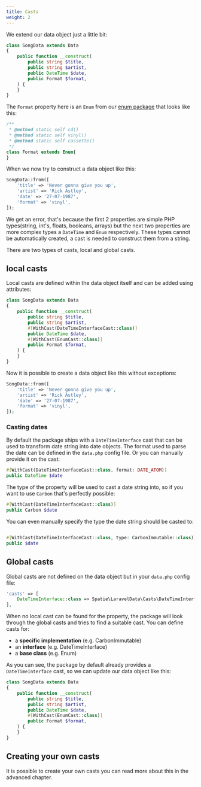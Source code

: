 ```yaml
---
title: Casts
weight: 2
---
```


We extend our data object just a little bit:

```php
class SongData extends Data
{
    public function __construct(
        public string $title,
        public string $artist,
        public DateTime $date,
        public Format $format,
    ) {
    }
}
```

The `Format` property here is an `Enum` from our [enum package](https://github.com/spatie/enum) that looks like this:

```php
/**
 * @method static self cd()
 * @method static self vinyl()
 * @method static self cassette()
 */
class Format extends Enum{
}
```

When we now try to construct a data object like this:

```php
SongData::from([
    'title' => 'Never gonna give you up',
    'artist' => 'Rick Astley',
    'date' => '27-07-1987',
    'format' => 'vinyl',
]);
```

We get an error, that's because the first 2 properties are simple PHP types(string, int's, floats, booleans, arrays) but the next two properties are more complex types a `DateTime` and `Enum` respectively. These types cannot be automatically created, a cast is needed to construct them from a string.

There are two types of casts, local and global casts. 

## local casts

Local casts are defined within the data object itself and can be added using attributes:

```php
class SongData extends Data
{
    public function __construct(
        public string $title,
        public string $artist,
        #[WithCast(DateTimeInterfaceCast::class)]
        public DateTime $date,
        #[WithCast(EnumCast::class)]
        public Format $format,
    ) {
    }
}
```

Now it is possible to create a data object like this without exceptions:

```php
SongData::from([
    'title' => 'Never gonna give you up',
    'artist' => 'Rick Astley',
    'date' => '27-07-1987',
    'format' => 'vinyl',
]);
```

### Casting dates

By default the package ships with a `DateTimeInterface` cast that can be used to transform date string into date objects. The format used to parse the date can be defined in the `data.php` config file. Or you can manually provide it on the cast:

```php
#[WithCast(DateTimeInterfaceCast::class, format: DATE_ATOM)]
public DateTime $date
```

The type of the property will be used to cast a date string into, so if you want to use `Carbon` that's perfectly possible:

```php
#[WithCast(DateTimeInterfaceCast::class)]
public Carbon $date
```

You can even manually specify the type the date string should be casted to:

```php

#[WithCast(DateTimeInterfaceCast::class, type: CarbonImmutable::class)]
public $date
```

## Global casts

Global casts are not defined on the data object but in your `data.php` config file:

```php
'casts' => [
    DateTimeInterface::class => Spatie\LaravelData\Casts\DateTimeInterfaceCast::class,
],
```

When no local cast can be found for the property, the package will look through the global casts and tries to find a suitable cast. You can define casts for:

- a **specific implementation** (e.g. CarbonImmutable)
- an **interface** (e.g. DateTimeInterface)
- a **base class** (e.g. Enum)

As you can see, the package by default already provides a `DateTimeInterface` cast, so we can update our data object like this:

```php
class SongData extends Data
{
    public function __construct(
        public string $title,
        public string $artist,
        public DateTime $date,
        #[WithCast(EnumCast::class)]
        public Format $format,
    ) {
    }
}
```

## Creating your own casts

It is possible to create your own casts you can read more about this in the advanced chapter.

